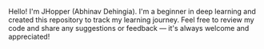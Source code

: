 Hello! I'm JHopper (Abhinav Dehingia).
I'm a beginner in deep learning and created this repository to track my learning journey.
Feel free to review my code and share any suggestions or feedback — it's always welcome and appreciated!

